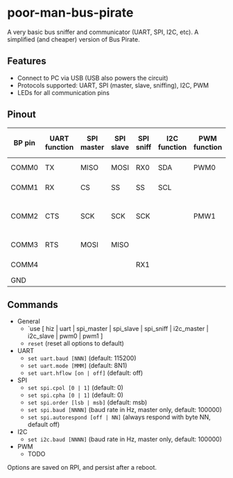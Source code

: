 # poor-man-bus-pirate
A very basic bus sniffer and communicator (UART, SPI, I2C, etc). A simplified (and cheaper) version of Bus Pirate.

## Features

- Connect to PC via USB (USB also powers the circuit)
- Protocols supported: UART, SPI (master, slave, sniffing), I2C, PWM
- LEDs for all communication pins

## Pinout

| BP pin | UART function | SPI master | SPI slave | SPI sniff | I2C function | PWM function | RPi Pico pin |
|--------|---------------|------------|-----------|-----------|--------------|--------------|--------------|
| COMM0  | TX            | MISO       | MOSI      | RX0       | SDA          | PWM0         | GP0 (1)      |
| COMM1  | RX            | CS         | SS        | SS        | SCL          |              | GP1 (2)      |
| COMM2  | CTS           | SCK        | SCK       | SCK       |              | PMW1         | GP2 (4), GP10 (14) |
| COMM3  | RTS           | MOSI       | MISO      |           |              |              | GP3 (5)      |
| COMM4  |               |            |           | RX1       |              |              | GP8 (11)     |
| GND    |               |            |           |           |              |              | GND          |

## Commands

- General
  - `use [ hiz | uart | spi_master | spi_slave | spi_sniff | i2c_master | i2c_slave | pwm0 | pwm1 ]
  - `reset` (reset all options to default)
- UART
  - `set uart.baud [NNN]` (default: 115200)
  - `set uart.mode [MMM]` (default: 8N1)
  - `set uart.hflow [on | off]` (default: off)
- SPI
  - `set spi.cpol [0 | 1]` (default: 0)
  - `set spi.cpha [0 | 1]` (default: 0)
  - `set spi.order [lsb | msb]` (default: msb)
  - `set spi.baud [NNNN]` (baud rate in Hz, master only, default: 100000)
  - `set spi.autorespond [off | NN]` (always respond with byte NN, default off)
- I2C
  - `set i2c.baud [NNNN]` (baud rate in Hz, master only, default: 100000)
- PWM
  - TODO

Options are saved on RPI, and persist after a reboot.